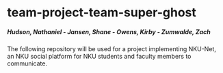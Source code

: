 # team-project-team-super-ghost
##### Hudson, Nathaniel - Jansen, Shane - Owens, Kirby - Zumwalde, Zach #####

The following repository will be used for a project implementing NKU-Net, an NKU social platform for NKU students and faculty members to communicate.
